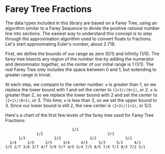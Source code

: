 # Farey Tree Fractions

The data types included in this library are based on a Farey Tree, using an algorithm similar to a Farey Sequence to divide the positive rational number line into sections. The easiest way to understand this concept is to step through the approximation algorithm used to convert floats to fractions. Let's start approximating Euler's number, about 2.718.

First, we define the bounds of our range as zero (0/1) and infinity (1/0). The farey tree bisects any region of the number line by adding the numerator and denominator together, so the center of our initial range is 1 (1/1). The real Farey Tree only includes the space between 0 and 1, but extending to greater range is trivial.

At each step, we compare to the center number. `e` is greater than 1, so we replace the lower bound with 1 and set the center to `(1+1)/(0+1)`, or 2. `e` is greater than 2, so we replace the lower bound with 2 and set the center to `(2+1)/(0+1)`, or 3. This time, `e` is less than 3, so we set the upper bound to 3. Since our lower bound is still 2, the new center is `(2+3)/(1+1)`, or 5/2.

Here's a chart of the first few levels of the farey tree used for Farey Tree Fractions:

```
                              1/1
              1/2                             2/1
      1/3             2/3             3/2             3/1
  1/4     2/5     3/5     3/4     4/3     5/3     5/2     4/1
1/5 2/7 3/8 3/7 4/7 5/8 5/7 4/5 5/4 7/5 8/5 7/4 7/3 8/3 7/2 5/1
```
